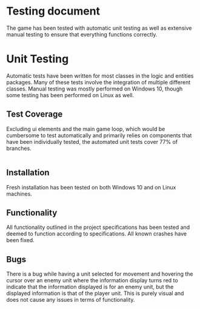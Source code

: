 # Testing document
The game has been tested with automatic unit testing as well as extensive manual testing to ensure that everything functions correctly.

# Unit Testing

Automatic tests have been written for most classes in the logic and entities packages. Many of these tests involve the integration of multiple different classes. Manual testing was mostly performed on Windows 10,
though some testing has been performed on Linux as well.

## Test Coverage

Excluding ui elements and the main game loop, which would be cumbersome to test automatically and primarily relies on components that have been individually tested, the automated unit tests cover 77% of branches.

<img src="">

## Installation

Fresh installation has been tested on both Windows 10 and on Linux machines.

## Functionality

All functionality outlined in the project specifications has been tested and deemed to function according to specifications. All known crashes have been fixed.

## Bugs

There is a bug while having a unit selected for movement and hovering the cursor over an enemy unit where the information display turns red to indicate that
the information displayed is for an enemy unit, but the displayed information is that of the player unit. This is purely visual and does not cause any issues
in terms of functionality.
